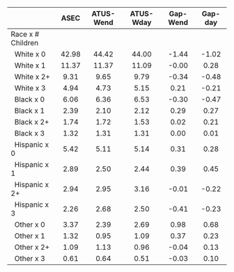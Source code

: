 
|                      |         ASEC |    ATUS-Wend |    ATUS-Wday |     Gap-Wend |      Gap-day |
| -------------------- | :----------: | :----------: | :----------: | :----------: | :----------: |
| Race x # Children    |              |              |              |              |              |
| &nbsp;&nbsp;White x 0 |        42.98 |        44.42 |        44.00 |        -1.44 |        -1.02 |
| &nbsp;&nbsp;White x 1 |        11.37 |        11.37 |        11.09 |        -0.00 |         0.28 |
| &nbsp;&nbsp;White x 2+ |         9.31 |         9.65 |         9.79 |        -0.34 |        -0.48 |
| &nbsp;&nbsp;White x 3 |         4.94 |         4.73 |         5.15 |         0.21 |        -0.21 |
| &nbsp;&nbsp;Black x 0 |         6.06 |         6.36 |         6.53 |        -0.30 |        -0.47 |
| &nbsp;&nbsp;Black x 1 |         2.39 |         2.10 |         2.12 |         0.29 |         0.27 |
| &nbsp;&nbsp;Black x 2+ |         1.74 |         1.72 |         1.53 |         0.02 |         0.21 |
| &nbsp;&nbsp;Black x 3 |         1.32 |         1.31 |         1.31 |         0.00 |         0.01 |
| &nbsp;&nbsp;Hispanic x 0 |         5.42 |         5.11 |         5.14 |         0.31 |         0.28 |
| &nbsp;&nbsp;Hispanic x 1 |         2.89 |         2.50 |         2.44 |         0.39 |         0.45 |
| &nbsp;&nbsp;Hispanic x 2+ |         2.94 |         2.95 |         3.16 |        -0.01 |        -0.22 |
| &nbsp;&nbsp;Hispanic x 3 |         2.26 |         2.68 |         2.50 |        -0.41 |        -0.23 |
| &nbsp;&nbsp;Other x 0 |         3.37 |         2.39 |         2.69 |         0.98 |         0.68 |
| &nbsp;&nbsp;Other x 1 |         1.32 |         0.95 |         1.09 |         0.37 |         0.23 |
| &nbsp;&nbsp;Other x 2+ |         1.09 |         1.13 |         0.96 |        -0.04 |         0.13 |
| &nbsp;&nbsp;Other x 3 |         0.61 |         0.64 |         0.51 |        -0.03 |         0.10 |

